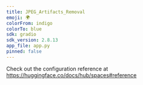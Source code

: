 ```yaml
---
title: JPEG_Artifacts_Removal
emoji: 🌍
colorFrom: indigo
colorTo: blue
sdk: gradio
sdk_version: 2.8.13
app_file: app.py
pinned: false
---
```


Check out the configuration reference at https://huggingface.co/docs/hub/spaces#reference
